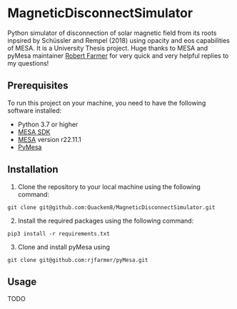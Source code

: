 # MagneticDisconnectSimulator
Python simulator of disconnection of solar magnetic field from its roots inpsired by Schüssler and Rempel (2018) using opacity and eos capabilities of MESA. It is a University Thesis project. Huge thanks to MESA and pyMesa maintainer [Robert Farmer](https://github.com/rjfarmer) for very quick and very helpful replies to my questions!

## Prerequisites

To run this project on your machine, you need to have the following software installed:

- Python 3.7 or higher
- [MESA SDK](http://user.astro.wisc.edu/~townsend/static.php?ref=mesasdk)
- [MESA](https://github.com/MESAHub/mesa) version r22.11.1 
- [PyMesa](https://github.com/rjfarmer/pyMesa)

## Installation

1. Clone the repository to your local machine using the following command:
```
git clone git@github.com:Quacken8/MagneticDisconnectSimulator.git
```

2. Install the required packages using the following command:
```
pip3 install -r requirements.txt
```

3. Clone and install pyMesa using
```
git clone git@github.com:rjfarmer/pyMesa.git
```

## Usage
TODO
